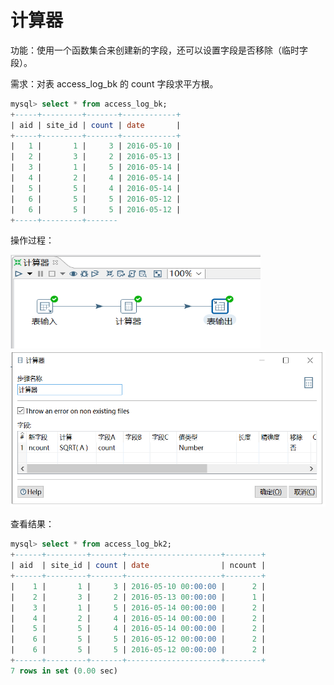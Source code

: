 # 计算器

功能：使用一个函数集合来创建新的字段，还可以设置字段是否移除（临时字段）。

需求：对表 access_log_bk 的 count 字段求平方根。

```sql
mysql> select * from access_log_bk;
+-----+---------+-------+------------+
| aid | site_id | count | date       |
+-----+---------+-------+------------+
|   1 |       1 |     3 | 2016-05-10 |
|   2 |       3 |     2 | 2016-05-13 |
|   3 |       1 |     5 | 2016-05-14 |
|   4 |       2 |     4 | 2016-05-14 |
|   5 |       5 |     4 | 2016-05-14 |
|   6 |       5 |     5 | 2016-05-12 |
|   6 |       5 |     5 | 2016-05-12 |
+-----+---------+-------
```

操作过程：

<img src="../image/kettle计算器01.png" alt="kettle计算器01" height="150" width="400" >

<img src="../image/kettle计算器02.png" alt="kettle计算器02" height="250" width="600" >

查看结果：

```sql
mysql> select * from access_log_bk2;
+------+---------+-------+---------------------+--------+
| aid  | site_id | count | date                | ncount |
+------+---------+-------+---------------------+--------+
|    1 |       1 |     3 | 2016-05-10 00:00:00 |      2 |
|    2 |       3 |     2 | 2016-05-13 00:00:00 |      1 |
|    3 |       1 |     5 | 2016-05-14 00:00:00 |      2 |
|    4 |       2 |     4 | 2016-05-14 00:00:00 |      2 |
|    5 |       5 |     4 | 2016-05-14 00:00:00 |      2 |
|    6 |       5 |     5 | 2016-05-12 00:00:00 |      2 |
|    6 |       5 |     5 | 2016-05-12 00:00:00 |      2 |
+------+---------+-------+---------------------+--------+
7 rows in set (0.00 sec)
```
